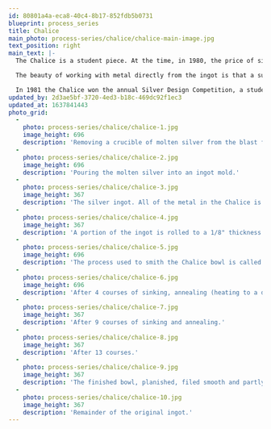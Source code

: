 ```yaml
---
id: 80801a4a-eca8-40c4-8b17-852fdb5b0731
blueprint: process_series
title: Chalice
main_photo: process-series/chalice/chalice-main-image.jpg
text_position: right
main_text: |-
  The Chalice is a student piece. At the time, in 1980, the price of silver had soared to $50 an ounce. My high school art teacher, Mr. Arthur Brecken (who began me in silversmithing) sent me his 30 year's worth of silver scrap to reclaim, and then gave me one third of it to use. The Chalice was made from this metal.

  The beauty of working with metal directly from the ingot is that a substantial thickness can be retained in the finished piece. This gives both visual and physical weight — indeed, the Chalice weighs 16 ounces.

  In 1981 the Chalice won the annual Silver Design Competition, a student competition sponsored by the Silversmith's Guild of America, and this led directly to my being employed as a commercial silver designer.
updated_by: 2d3ae5bf-3720-4ed3-b18c-469dc92f1ec3
updated_at: 1637841443
photo_grid:
  -
    photo: process-series/chalice/chalice-1.jpg
    image_height: 696
    description: 'Removing a crucible of molten silver from the blast furnace.'
  -
    photo: process-series/chalice/chalice-2.jpg
    image_height: 696
    description: 'Pouring the molten silver into an ingot mold.'
  -
    photo: process-series/chalice/chalice-3.jpg
    image_height: 367
    description: 'The silver ingot. All of the metal in the Chalice is smithed from this ingot.'
  -
    photo: process-series/chalice/chalice-4.jpg
    image_height: 367
    description: 'A portion of the ingot is rolled to a 1/8" thickness and cut to a 3" diameter disc.'
  -
    photo: process-series/chalice/chalice-5.jpg
    image_height: 696
    description: 'The process used to smith the Chalice bowl is called "sinking." It differs from "raising" in that the hammering is done on the inner surface of the bowl against a flat steel surface, and the shape of the hammer-head used is spherical. "Sinking" a bowl is the composite result of repeated courses of dimpling the surface.'
  -
    photo: process-series/chalice/chalice-6.jpg
    image_height: 696
    description: 'After 4 courses of sinking, annealing (heating to a dull-red, then cooling) between each course.'
  -
    photo: process-series/chalice/chalice-7.jpg
    image_height: 367
    description: 'After 9 courses of sinking and annealing.'
  -
    photo: process-series/chalice/chalice-8.jpg
    image_height: 367
    description: 'After 13 courses.'
  -
    photo: process-series/chalice/chalice-9.jpg
    image_height: 367
    description: 'The finished bowl, planished, filed smooth and partly polished.'
  -
    photo: process-series/chalice/chalice-10.jpg
    image_height: 367
    description: 'Remainder of the original ingot.'
---
```

